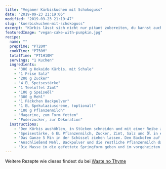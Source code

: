 ```yaml
---
title: "Veganer Kürbiskuchen mit Schokoguss"
date: "2019-09-23 21:19:06"
modified: "2019-09-23 21:19:47"
slug: "kuerbiskuchen-mit-schokoguss"
excerpt: "Kürbis lässt sich nicht nur pikant zubereiten, du kannst auch ganz tollen Kürbiskuchen daraus zaubern. Wenn du magst, dann verfeinere ihn noch mit einer Prise Chai-Gewürz. "
featuredImage: "vegan-cake-with-pumpkin.jpg"
recipe:
  name: ""
  prepTime: "PT20M"
  cookTime: "PT50M"
  totalTime: "PT1H10M"
  servings: "1 Kuchen"
  ingredients:
    - "300 g Hokaido Kürbis, mit Schale"
    - "1 Prise Salz"
    - "200 g Zucker"
    - "4 EL Speisestärke"
    - "1 Teelöffel Zimt"
    - "100 g Speiseöl"
    - "300 g Mehl"
    - "1 Päckchen Backpulver"
    - "1 EL Spekulaziuscreme, (optional)"
    - "100 g Pflanzenmilch"
    - "Magarine, zum Form fetten"
    - "Puderzucker, zur Dekoration"
  instructions:
    - "Den Kürbis aushöhlen, in Stücken schneiden und mit einer Reibe zerkleinern und mit Puderzucker bestreuen."
    - "Speisestärke, 6 EL Pflanzenmilch, Zucker, Zimt, Salz und Öl in eine Schüssel geben und mit einem Handmixer verrühren. Den Kürbis dazugeben und noch mal untermischen."
    - "Das Ganze 5 Min in der Schüssel ziehen lassen. Den Backofen auf 150°C vorheizen und Springform mit Margarine fetten."
    - "Anschließend Mehl, Backpulver und die restliche Pflanzenmilch dazugeben und 3 Minzu einem gleichmäßigen Teig kneten."
    - "Die Masse in die gefettete Springform geben und im vorgeheizten Backofen bei 150°, ca. 45-50 Min backen."
---
```


Weitere Rezepte wie dieses findest du bei [Waste no Thyme](https://wastenothyme.com)